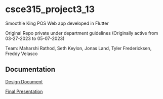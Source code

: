 # csce315_project3_13

Smoothie King POS Web app developed in Flutter

Original Repo private under department guidelines (Originally active from 03-27-2023 to 05-07-2023)

Team: Maharshi Rathod, Seth Keylon, Jonas Land, Tyler Fredericksen, Freddy Velasco

## Documentation

[Design Document](https://drive.google.com/file/d/1ogJ6F8Cak1ygU_6jM8h7EY0rYCwtDcPD/view?usp=drive_link)

[Final Presentation](https://drive.google.com/file/d/1q0yN5xMIOXc0wPoCfsp_szCGgqk20jDm/view?usp=drive_link)
